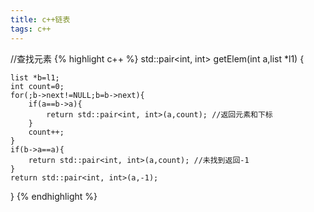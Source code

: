 ```yaml
---
title: c++链表
tags: c++
---
```

//查找元素
{% highlight c++ %}
std::pair<int, int> getElem(int a,list *l1)
{

    list *b=l1;
    int count=0;
    for(;b->next!=NULL;b=b->next){
        if(a==b->a){
            return std::pair<int, int>(a,count); //返回元素和下标
        }
        count++;
    }
    if(b->a==a){
        return std::pair<int, int>(a,count); //未找到返回-1
    }
    return std::pair<int, int>(a,-1);
    
}
{% endhighlight %}